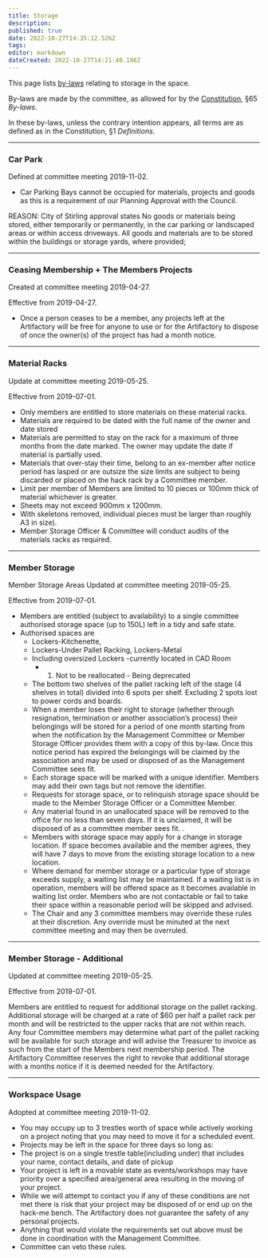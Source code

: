 ```yaml
---
title: Storage
description: 
published: true
date: 2022-10-27T14:35:12.526Z
tags: 
editor: markdown
dateCreated: 2022-10-27T14:21:48.198Z
---
```


This page lists [by-laws](/docs/policies/bylaws) relating to storage in the space.

By-laws are made by the committee, as allowed for by the [Constitution](/constitution), §65 *By-laws*.

In these by-laws, unless the contrary intention appears, all terms are as defined as in the Constitution, §1 *Definitions*.

------------------------------------------------------------------------

### Car Park

Defined at committee meeting 2019-11-02.

* Car Parking Bays cannot be occupied for materials, projects and goods as this is a requirement of our Planning Approval with the Council.

REASON: City of Stirling approval states No goods or materials being stored, either temporarily or permanently, in the car parking or landscaped areas or within access driveways. All goods and materials are to be stored within the buildings or storage yards, where provided;

------------------------------------------------------------------------

### Ceasing Membership + The Members Projects

Created at committee meeting 2019-04-27.

Effective from 2019-04-27.

* Once a person ceases to be a member, any projects left at the Artifactory will be free for anyone to use or for the Artifactory to dispose of once the owner(s) of the project has had a month notice.

------------------------------------------------------------------------

### Material Racks

Update at committee meeting 2019-05-25.

Effective from 2019-07-01.

* Only members are entitled to store materials on these material racks.
* Materials are required to be dated with the full name of the owner and date stored
* Materials are permitted to stay on the rack for a maximum of three months from the date marked. The owner may update the date if material is partially used.
* Materials that over-stay their time, belong to an ex-member after notice period has lasped or are outsize the size limits are subject to being discarded or placed on the hack rack by a Committee member.
* Limit per member of Members are limited to 10 pieces or 100mm thick of material whichever is greater.
* Sheets may not exceed 900mm x 1200mm.
* With skeletons removed, individual pieces must be larger than roughly A3 in size).
* Member Storage Officer & Committee will conduct audits of the materials racks as required.

------------------------------------------------------------------------

### Member Storage

Member Storage Areas Updated at committee meeting 2019-05-25.

Effective from 2019-07-01.

* Members are entitled (subject to availability) to a single committee authorised storage space (up to 150L) left in a tidy and safe state.
* Authorised spaces are
  * Lockers-Kitchenette,
  * Lockers-Under Pallet Racking,
  Lockers-Metal
  * Including oversized Lockers -currently located in CAD Room
    * 1.  Not to be reallocated - Being deprecated
  * The bottom two shelves of the pallet racking left of the stage (4 shelves in total) divided into 6 spots per shelf. Excluding 2 spots lost to power cords and boards.
  * When a member loses their right to storage (whether through resignation, termination or another association’s process) their belongings will be stored for a period of one month starting from when the notification by the Management Committee or Member Storage Officer provides them with a copy of this by-law. Once this notice period has expired the belongings will be claimed by the association and may be used or disposed of as the Management Committee sees fit.
  * Each storage space will be marked with a unique identifier. Members may add their own tags but not remove the identifier.
  * Requests for storage space, or to relinquish storage space should be made to the Member Storage Officer or a Committee Member.
  * Any material found in an unallocated space will be removed to the office for no less than seven days. If it is unclaimed, it will be disposed of as a committee member sees fit. .
  * Members with storage space may apply for a change in storage location. If space becomes available and the member agrees, they will have 7 days to move from the existing storage location to a new location.
  * Where demand for member storage or a particular type of storage exceeds supply, a waiting list may be maintained. If a waiting list is in operation, members will be offered space as it becomes available in waiting list order. Members who are not contactable or fail to take their space within a reasonable period will be skipped and advised.
  * The Chair and any 3 committee members may override these rules at their discretion. Any override must be minuted at the next committee meeting and may then be overruled.

------------------------------------------------------------------------

### Member Storage - Additional

Updated at committee meeting 2019-05-25.

Effective from 2019-07-01.

Members are entitled to request for additional storage on the pallet racking. Additional storage will be charged at a rate of \$60 per half a pallet rack per month and will be restricted to the upper racks that are not within reach. Any four Committee members may determine what part of the pallet racking will be available for such storage and will advise the Treasurer to invoice as such from the start of the Members next membership period. The Artifactory Committee reserves the right to revoke that additional storage with a months notice if it is deemed needed for the Artifactory.

------------------------------------------------------------------------

### Workspace Usage

Adopted at committee meeting 2019-11-02.

* You may occupy up to 3 trestles worth of space while actively working on a project noting that you may need to move it for a scheduled event.
* Projects may be left in the space for three days so long as:
* The project is on a single trestle table(including under) that includes your name, contact details, and date of pickup
* Your project is left in a movable state as events/workshops may have priority over a specified area/general area resulting in the moving of your project.
* While we will attempt to contact you if any of these conditions are not met there is risk that your project may be disposed of or end up on the hack-me bench. The Artifactory does not guarantee the safety of any personal projects.
* Anything that would violate the requirements set out above must be done in coordination with the Management Committee.
* Committee can veto these rules.
